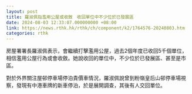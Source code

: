 ```yaml
---
layout: post
title: 羅淑佩指濫用公屋或收斂　收回單位中不少位於已發展區
date: 2024-08-03 12:33:07.000000000 +08:00
link: https://news.rthk.hk/rthk/ch/component/k2/1764576-20240803.htm
categories: rthk
---
```


房屋署署長羅淑佩表示，會繼續打擊濫用公屋，過去2個年度已收回5千個單位，相信濫用公屋行為或會收斂。她說收回的單位中，不少位於已發展區、甚至是市區。

對於外界關注屋邨停車場停泊貴價車情況，羅淑佩說曾到粉嶺皇后山邨停車場視察，發現有中港車牌的新車停泊，於是展開調查，其後有人交回單位。
